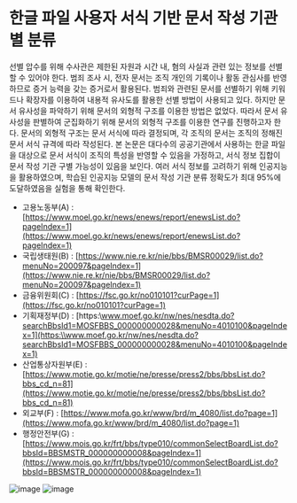 # 한글 파일 사용자 서식 기반 문서 작성 기관별 분류

선별 압수를 위해 수사관은 제한된 자원과 시간 내, 혐의 사실과 관련 있는 정보를 선별할 수 있어야 한다. 범죄 조사 시, 전자 문서는 조직 개인의 기록이나 활동 관심사를 반영하므로 증거 능력을 갖는 증거로서 활용된다. 범죄와 관련된 문서를 선별하기 위해 키워드나 확장자를 이용하여 내용적 유사도를 활용한 선별 방법이 사용되고 있다. 하지만 문서 유사성을 파악하기 위해 문서의 외형적 구조를 이용한 방법은 없었다. 
 따라서 문서 유사성을 판별하여 군집화하기 위해 문서의 외형적 구조를 이용한 연구를 진행하고자 한다. 문서의 외형적 구조는 문서 서식에 따라 결정되며, 각 조직의 문서는 조직의 정해진 문서 서식 규격에 따라 작성된다. 본 논문은 대다수의 공공기관에서 사용하는 한글 파일을 대상으로 문서 서식이 조직의 특성을 반영할 수 있음을 가정하고, 서식 정보 집합이 문서 작성 기관 구별 가능성이 있음을 보인다. 여러 서식 정보를 고려하기 위해 인공지능을 활용하였으며, 학습된 인공지능 모델의 문서 작성 기관 분류 정확도가 최대 95%에 도달하였음을 실험을 통해 확인한다. 


* 고용노동부(A) : [https://www.moel.go.kr/news/enews/report/enewsList.do?pageIndex=1](https://www.moel.go.kr/news/enews/report/enewsList.do?pageIndex=1)
* 국립생태원(B) : [https://www.nie.re.kr/nie/bbs/BMSR00029/list.do?menuNo=200097&pageIndex=1](https://www.nie.re.kr/nie/bbs/BMSR00029/list.do?menuNo=200097&pageIndex=1)
* 금융위원회(C) : [https://fsc.go.kr/no010101?curPage=1](https://fsc.go.kr/no010101?curPage=1)
* 기획재정부(D) : [https:\\www.moef.go.kr/nw/nes/nesdta.do?searchBbsId1=MOSFBBS_000000000028&menuNo=4010100&pageIndex=1](https:\\www.moef.go.kr/nw/nes/nesdta.do?searchBbsId1=MOSFBBS_000000000028&menuNo=4010100&pageIndex=1)
* 산업통상자원부(E) : [https://www.motie.go.kr/motie/ne/presse/press2/bbs/bbsList.do?bbs_cd_n=81](https://www.motie.go.kr/motie/ne/presse/press2/bbs/bbsList.do?bbs_cd_n=81) 
* 외교부(F) : [https://www.mofa.go.kr/www/brd/m_4080/list.do?page=1](https://www.mofa.go.kr/www/brd/m_4080/list.do?page=1)
* 행정안전부(G) : [https://www.mois.go.kr/frt/bbs/type010/commonSelectBoardList.do?bbsId=BBSMSTR_000000000008&pageIndex=1](https://www.mois.go.kr/frt/bbs/type010/commonSelectBoardList.do?bbsId=BBSMSTR_000000000008&pageIndex=1)

![image](https://user-images.githubusercontent.com/46625602/199923804-f8cafa10-1813-4af5-a74b-ba1b70be870b.png)
![image](https://user-images.githubusercontent.com/46625602/199923856-474b5625-34bd-4369-9ae9-01712ab5946d.png)
